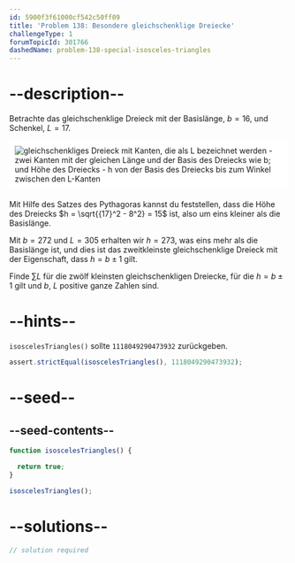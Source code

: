 ```yaml
---
id: 5900f3f61000cf542c50ff09
title: 'Problem 138: Besondere gleichschenklige Dreiecke'
challengeType: 1
forumTopicId: 301766
dashedName: problem-138-special-isosceles-triangles
---
```


# --description--

Betrachte das gleichschenklige Dreieck mit der Basislänge, $b = 16$, und Schenkel, $L = 17$.

<img alt="gleichschenkliges Dreieck mit Kanten, die als L bezeichnet werden - zwei Kanten mit der gleichen Länge und der Basis des Dreiecks wie b; und Höhe des Dreiecks - h von der Basis des Dreiecks bis zum Winkel zwischen den L-Kanten" src="https://cdn.freecodecamp.org/curriculum/project-euler/special-isosceles-triangles.png" style="background-color: white; padding: 10px; display: block; margin-right: auto; margin-left: auto; margin-bottom: 1.2rem;" />

Mit Hilfe des Satzes des Pythagoras kannst du feststellen, dass die Höhe des Dreiecks $h = \sqrt{{17}^2 - 8^2} = 15$ ist, also um eins kleiner als die Basislänge.

Mit $b = 272$ und $L = 305$ erhalten wir $h = 273$, was eins mehr als die Basislänge ist, und dies ist das zweitkleinste gleichschenklige Dreieck mit der Eigenschaft, dass $h = b ± 1$ gilt.

Finde $\sum{L}$ für die zwölf kleinsten gleichschenkligen Dreiecke, für die $h = b ± 1$ gilt und $b$, $L$ positive ganze Zahlen sind.

# --hints--

`isoscelesTriangles()` sollte `1118049290473932` zurückgeben.

```js
assert.strictEqual(isoscelesTriangles(), 1118049290473932);
```

# --seed--

## --seed-contents--

```js
function isoscelesTriangles() {

  return true;
}

isoscelesTriangles();
```

# --solutions--

```js
// solution required
```
